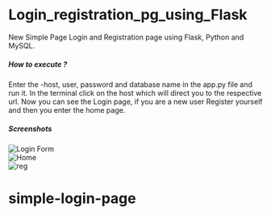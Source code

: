 # Login_registration_pg_using_Flask
New Simple Page
Login and Registration page using Flask, Python and MySQL.


<h5>How to execute ? </h5>
Enter the -host, user, password and database name in the app.py file and run it. In the terminal click on the host which will direct you to the respective url. Now you can see the Login page, if you are a new user Register yourself and then you enter the home page.
<br>

<h5>Screenshots</h5>

![Login Form](https://user-images.githubusercontent.com/65451201/124311982-35d52e80-db8c-11eb-8bcb-35c31cc009e8.png)
<br>
![Home](https://user-images.githubusercontent.com/65451201/124312010-42f21d80-db8c-11eb-8140-21503400dc6d.png)
<br>
![reg](https://user-images.githubusercontent.com/65451201/124312028-4b4a5880-db8c-11eb-8dfb-89ed388a0c48.png)
# simple-login-page
